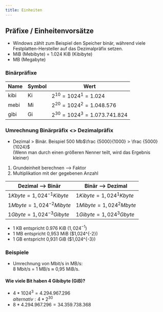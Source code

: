 ```yaml
---
title: Einheiten
---
```



Präfixe / Einheitenvorsätze
-----------------------------

* Windows zählt zum Beispiel den Speicher binär, während viele Festplatten-Hersteller auf das Dezimalpräfix setzen. 
* MiB   (Mebibyte) = 1.024 KiB (Kibibyte)
* MB    (Megabyte)


### Binärpräfixe

Name    |Symbol |Wert
--------|-------|----------
kibi    |Ki     |$2^{10} = 1024^1 = 1.024$
mebi 	  |Mi     |$2^{20} = 1024^2 = 1.048.576$
gibi 	  |Gi    	|$2^{30} = 1024^3 = 1.073.741.824$

### Umrechnung Binärpräfix <> Dezimalpräfix

* Dezimal > Binär. Beispiel 500 Mb$\frac {5000}{1000} > \frac {5000}{1024}$  
  (Wenn man durch einen größeren Nenner teilt, wird das Ergebnis kleiner)
1. Grundeinheit berechnen --> Faktor
2. Multiplikation mit der gegebenen Anzahl

Dezimal --> Binär           |Binär --> Dezimal
----------------------------|-----------------------------
$1 Kbyte = 1,024^{-1}Kibyte$|$1 Kibyte = 1,024^{1}Kbyte$|
$1 Mbyte = 1,024^{-2}Mibyte$|$1 Mibyte = 1,024^{2}Mbyte$|
$1 Gbyte = 1,024^{-3}Gibyte$|$1 Gibyte = 1,024^{3}Gbyte$|

* 1 KB entspricht 0.976 KiB ($1,024^{-1}$)
* 1 MB entspricht 0,953 MiB ($1,024^{-2})
* 1 GB entspricht 0,931 GiB ($1,024^{-3})

### Beispiele

* Umrechnung von Mbit/s in MB/s:  
  8 Mbit/s = 1 MB/s ≈ 0,95 MiB/s.

#### Wie viele Bit haben 4 Gibibyte (GiB)?
* $4*1024^3 = 4.294.967.296$   
   $alternativ: 4*2^{30}$  
* $8* 4.294.967.296 = 34.359.738.368$